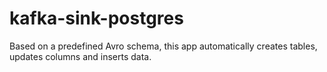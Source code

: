 # kafka-sink-postgres
Based on a predefined Avro schema, this app automatically creates tables, updates columns and inserts data.
